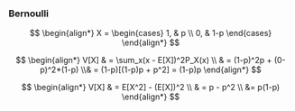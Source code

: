 ### Bernoulli

$$
     \begin{align*}
        X = \begin{cases} 1, & p \\ 0, & 1-p \end{cases}
    \end{align*}
$$

$$
    \begin{align*}
        V[X] & = \sum_x(x - E[X])^2P_X(x) \\ & = (1-p)^2p + (0-p)^2*(1-p) \\& = (1-p)[(1-p)p + p^2] = (1-p)p
    \end{align*}
$$

$$
    \begin{align*}
        V[X] & = E[X^2] - (E[X])^2 \\ & = p - p^2 \\ &= p(1-p)
    \end{align*}
$$

